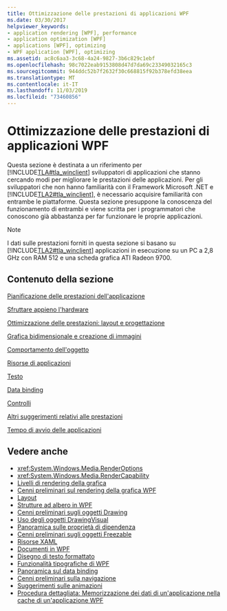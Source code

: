 ```yaml
---
title: Ottimizzazione delle prestazioni di applicazioni WPF
ms.date: 03/30/2017
helpviewer_keywords:
- application rendering [WPF], performance
- application optimization [WPF]
- applications [WPF], optimizing
- WPF application [WPF], optimizing
ms.assetid: ac8c6aa3-3c68-4a24-9827-3b6c829c1ebf
ms.openlocfilehash: 98c7022eab9153808d47d7da69c23349032165c3
ms.sourcegitcommit: 944ddc52b7f2632f30c668815f92b378efd38eea
ms.translationtype: MT
ms.contentlocale: it-IT
ms.lasthandoff: 11/03/2019
ms.locfileid: "73460856"
---
```

# <a name="optimizing-wpf-application-performance"></a>Ottimizzazione delle prestazioni di applicazioni WPF
Questa sezione è destinata a un riferimento per [!INCLUDE[TLA#tla_winclient](../../../../includes/tlasharptla-winclient-md.md)] sviluppatori di applicazioni che stanno cercando modi per migliorare le prestazioni delle applicazioni. Per gli sviluppatori che non hanno familiarità con il Framework Microsoft .NET e [!INCLUDE[TLA2#tla_winclient](../../../../includes/tla2sharptla-winclient-md.md)], è necessario acquisire familiarità con entrambe le piattaforme. Questa sezione presuppone la conoscenza del funzionamento di entrambi e viene scritta per i programmatori che conoscono già abbastanza per far funzionare le proprie applicazioni.  
  
> [!NOTE]
> I dati sulle prestazioni forniti in questa sezione si basano su [!INCLUDE[TLA2#tla_winclient](../../../../includes/tla2sharptla-winclient-md.md)] applicazioni in esecuzione su un PC a 2,8 GHz con RAM 512 e una scheda grafica ATI Radeon 9700.  
  
## <a name="in-this-section"></a>Contenuto della sezione  
 [Pianificazione delle prestazioni dell'applicazione](planning-for-application-performance.md)  
  
 [Sfruttare appieno l'hardware](optimizing-performance-taking-advantage-of-hardware.md)  
  
 [Ottimizzazione delle prestazioni: layout e progettazione](optimizing-performance-layout-and-design.md)  
  
 [Grafica bidimensionale e creazione di immagini](optimizing-performance-2d-graphics-and-imaging.md)  
  
 [Comportamento dell'oggetto](optimizing-performance-object-behavior.md)  
  
 [Risorse di applicazioni](optimizing-performance-application-resources.md)  
  
 [Testo](optimizing-performance-text.md)  
  
 [Data binding](optimizing-performance-data-binding.md)  
  
 [Controlli](optimizing-performance-controls.md)  
  
 [Altri suggerimenti relativi alle prestazioni](optimizing-performance-other-recommendations.md)  
  
 [Tempo di avvio delle applicazioni](application-startup-time.md)  
  
## <a name="see-also"></a>Vedere anche

- <xref:System.Windows.Media.RenderOptions>
- <xref:System.Windows.Media.RenderCapability>
- [Livelli di rendering della grafica](graphics-rendering-tiers.md)
- [Cenni preliminari sul rendering della grafica WPF](../graphics-multimedia/wpf-graphics-rendering-overview.md)
- [Layout](layout.md)
- [Strutture ad albero in WPF](trees-in-wpf.md)
- [Cenni preliminari sugli oggetti Drawing](../graphics-multimedia/drawing-objects-overview.md)
- [Uso degli oggetti DrawingVisual](../graphics-multimedia/using-drawingvisual-objects.md)
- [Panoramica sulle proprietà di dipendenza](dependency-properties-overview.md)
- [Cenni preliminari sugli oggetti Freezable](freezable-objects-overview.md)
- [Risorse XAML](xaml-resources.md)
- [Documenti in WPF](documents-in-wpf.md)
- [Disegno di testo formattato](drawing-formatted-text.md)
- [Funzionalità tipografiche di WPF](typography-in-wpf.md)
- [Panoramica sul data binding](../../../desktop-wpf/data/data-binding-overview.md)
- [Cenni preliminari sulla navigazione](../app-development/navigation-overview.md)
- [Suggerimenti sulle animazioni](../graphics-multimedia/animation-tips-and-tricks.md)
- [Procedura dettagliata: Memorizzazione dei dati di un'applicazione nella cache di un'applicazione WPF](walkthrough-caching-application-data-in-a-wpf-application.md)

